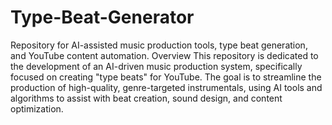 # Type-Beat-Generator
Repository for AI-assisted music production tools, type beat generation, and YouTube content automation.
Overview This repository is dedicated to the development of an AI-driven music production system, specifically focused on creating "type beats" for YouTube. The goal is to streamline the production of high-quality, genre-targeted instrumentals, using AI tools and algorithms to assist with beat creation, sound design, and content optimization. 
